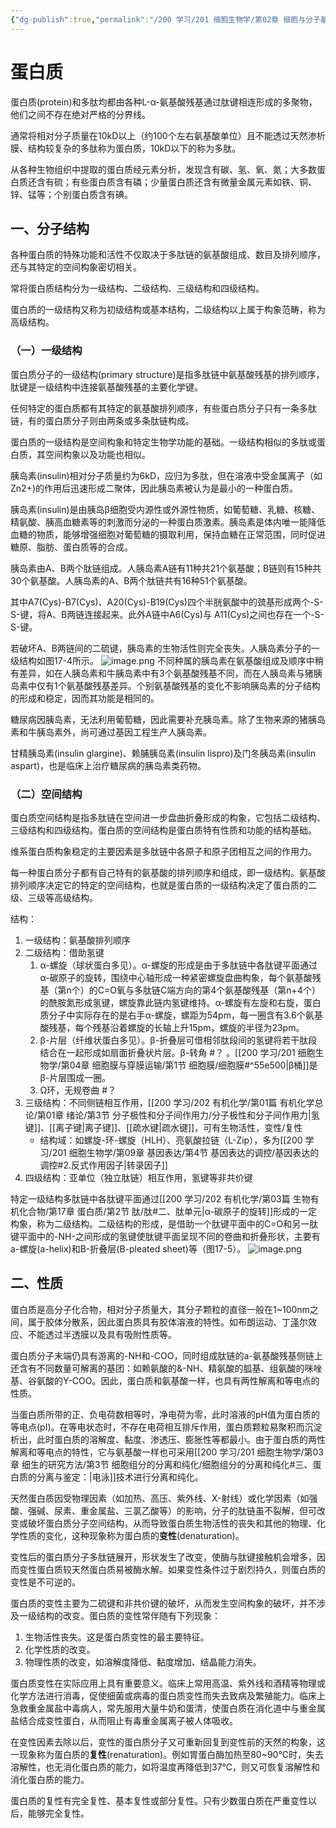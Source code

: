 ```yaml
---
{"dg-publish":true,"permalink":"/200 学习/201 细胞生物学/第02章 细胞与分子基础/第2节 细胞的分子基础/生物大分子/蛋白质/","title":"蛋白质","created":"2024-01-25T18:45:03.000+08:00","updated":"2024-02-05T19:08:22.935+08:00"}
---
```


# 蛋白质
蛋白质(protein)和多肽均都由各种L-α-氨基酸残基通过肽键相连形成的多聚物，他们之间不存在绝对严格的分界线。

通常将相对分子质量在10kD以上（约100个左右氨基酸单位）且不能透过天然渗析膜、结构较复杂的多肽称为蛋白质，10kD以下的称为多肽。

从各种生物组织中提取的蛋白质经元素分析，发现含有碳、氢、氧、氮；大多数蛋白质还含有硫；有些蛋白质含有磷；少量蛋白质还含有微量金属元素如铁、铜、锌、锰等；个别蛋白质含有碘。
## 一、分子结构
各种蛋白质的特殊功能和活性不仅取决于多肽链的氨基酸组成、数目及排列顺序，还与其特定的空间构象密切相关。

常将蛋白质结构分为一级结构、二级结构、三级结构和四级结构。

蛋白质的一级结构又称为初级结构或基本结构，二级结构以上属于构象范畴，称为高级结构。
### （一）一级结构
蛋白质分子的一级结构(primary structure)是指多肽链中氨基酸残基的排列顺序，肽键是一级结构中连接氨基酸残基的主要化学键。

任何特定的蛋白质都有其特定的氨基酸排列顺序，有些蛋白质分子只有一条多肽链，有的蛋白质分子则由两条或多条肽链构成。

蛋白质的一级结构是空间构象和特定生物学功能的基础。一级结构相似的多肽或蛋白质，其空间构象以及功能也相似。

胰岛素(insulin)相对分子质量约为6kD，应归为多肽，但在溶液中受金属离子（如Zn2+)的作用后迅速形成二聚体，因此胰岛素被认为是最小的一种蛋白质。

胰岛素(insulin)是由胰岛β细胞受内源性或外源性物质，如葡萄糖、乳糖、核糖、精氨酸、胰高血糖素等的刺激而分泌的一种蛋白质激素。胰岛素是体内唯一能降低血糖的物质，能够增强细胞对葡萄糖的摄取利用，保持血糖在正常范围，同时促进糖原、脂肪、蛋白质等的合成。

胰岛素由A、B两个肽链组成。人胰岛素A链有11种共21个氨基酸；B链则有15种共30个氨基酸。人胰岛素的A、B两个肽链共有16种51个氨基酸。

其中A7(Cys)-B7(Cys)、A20(Cys)-B19(Cys)四个半胱氨酸中的巯基形成两个-S-S-键，将A、B两链连接起来。此外A链中A6(Cys)与 A11(Cys)之间也存在一个-S-S-键。

若破坏A、B两链间的二硫键，胰岛素的生物活性则完全丧失。人胰岛素分子的一级结构如图17-4所示。
![image.png](https://cdn.jsdelivr.net/gh/Dolan-Lance/Image-Jiang/202402051834234.jpg)
不同种属的胰岛素在氨基酸组成及顺序中稍有差异，如在人胰岛素和牛胰岛素中有3个氨基酸残基不同，而在人胰岛素与猪胰岛素中仅有1个氨基酸残基差异。个别氨基酸残基的变化不影响胰岛素的分子结构的形成和稳定，因而其功能是相同的。

糖尿病因胰岛素，无法利用葡萄糖，因此需要补充胰岛素。除了生物来源的猪胰岛素和牛胰岛素外，尚可通过基因工程生产人胰岛素。

甘精胰岛素(insulin glargine)、赖脯胰岛素(insulin lispro)及门冬胰岛素(insulin aspart)，也是临床上治疗糖尿病的胰岛素类药物。
### （二）空间结构
蛋白质空间结构是指多肽链在空间进一步盘曲折叠形成的构象，它包括二级结构、三级结构和四级结构。蛋白质的空间结构是蛋白质特有性质和功能的结构基础。

维系蛋白质构象稳定的主要因素是多肽链中各原子和原子团相互之间的作用力。

每一种蛋白质分子都有自己特有的氨基酸的排列顺序和组成，即一级结构。氨基酸排列顺序决定它的特定的空间结构，也就是蛋白质的一级结构决定了蛋白质的二级、三级等高级结构。

结构：
1. 一级结构：氨基酸排列顺序
2. 二级结构：借助氢键
	1. α-螺旋（球状蛋白多见）。α-螺旋的形成是由于多肽链中各肽键平面通过α-碳原子的旋转，围绕中心轴形成一种紧密螺旋盘曲构象，每个氨基酸残基（第n个）的C=O氧与多肽链C端方向的第4个氨基酸残基（第n+4个）的酰胺氮形成氢键，螺旋靠此链内氢键维持。α-螺旋有左旋和右旋，蛋白质分子中实际存在的是右手α-螺旋，螺距为54pm，每一圈含有3.6个氨基酸残基，每个残基沿着螺旋的长轴上升15pm，螺旋的半径为23pm。
	2. β-片层（纤维状蛋白多见）。β-折叠层可借相邻肽段间的氢键将若干肽段结合在一起形成如扇面折叠状片层。β-转角 #？ 。[[200 学习/201 细胞生物学/第04章 细胞膜与穿膜运输/第1节 细胞膜/细胞膜#^55e500\|β桶]]是β-片层围成一圈。
	3. Ω环，无规卷曲 #？ 
3. 三级结构：不同侧链相互作用，[[200 学习/202 有机化学/第01篇 有机化学总论/第01章 绪论/第3节 分子极性和分子间作用力/分子极性和分子间作用力\|氢键]]、[[离子键\|离子键]]、[[疏水键\|疏水键]]，可有生物活性，变性/复性
	- 结构域：如螺旋-环-螺旋（HLH）、亮氨酸拉链（L-Zip），多为[[200 学习/201 细胞生物学/第09章 基因表达/第4节 基因表达的调控/基因表达的调控#2.反式作用因子\|转录因子]]
4. 四级结构：亚单位（独立肽链）相互作用，氢键等非共价键

特定一级结构多肽链中各肽键平面通过[[200 学习/202 有机化学/第03篇 生物有机化合物/第17章 蛋白质/第2节 肽/肽#二、肽单元\|α-碳原子的旋转]]形成的一定构象，称为二级结构。二级结构的形成，是借助一个肽键平面中的C=O和另一肽键平面中的-NH-之间形成的氢键使肽键平面呈现不同的卷曲和折叠形状，主要有a-螺旋(a-helix)和B-折叠层(B-pleated sheet)等（图17-5）。
![image.png](https://cdn.jsdelivr.net/gh/Dolan-Lance/Image-Jiang/202402051838937.jpg)
## 二、性质
蛋白质是高分子化合物，相对分子质量大，其分子颗粒的直径一般在1~100nm之间，属于胶体分散系，因此蛋白质具有胶体溶液的特性。如布朗运动、丁<u>泽</u>尔效应、不能透过半透膜以及具有吸附性质等。

蛋白质分子末端仍具有游离的-NH和-COO，同时组成肽链的a-氨基酸残基侧链上还含有不同数量可解离的基团：如赖氨酸的&-NH、精氨酸的胍基、组氨酸的咪唑基、谷氨酸的Y-COO。因此，蛋白质和氨基酸一样，也具有两性解离和等电点的性质。

当蛋白质所带的正、负电荷数相等时，净电荷为零，此时溶液的pH值为蛋白质的等电点(pI)。在等电状态时，不存在电荷相互排斥作用，蛋白质颗粒易聚积而沉淀析出，此时蛋白质的溶解度、黏度、渗透压、膨胀性等都最小。由于蛋白质的两性解离和等电点的特性，它与氨基酸一样也可采用[[200 学习/201 细胞生物学/第03章 细生的研究方法/第3节 细胞组分的分离和纯化/细胞组分的分离和纯化#三、蛋白质的分离与鉴定：\|电泳]]技术进行分离和纯化。

天然蛋白质因受物理因素（如加热、高压、紫外线、X-射线）或化学因素（如强酸、强碱、尿素、重金属盐、三氯乙酸等）的影响，分子的肽链虽不裂解，但可改变或破坏蛋白质分子空间结构，从而导致蛋白质生物活性的丧失和其他的物理、化学性质的变化，这种现象称为蛋白质的**变性**(denaturation)。

变性后的蛋白质分子多肽链展开，形状发生了改变，使酶与肽键接触机会增多，因而变性蛋白质较天然蛋白质易被酶水解。如果变性条件过于剧烈持久，则蛋白质的变性是不可逆的。

蛋白质的变性主要为二硫键和非共价键的破坏，从而发生空间构象的破坏，并不涉及一级结构的改变。蛋白质的变性常伴随有下列现象：
1. 生物活性丧失。这是蛋白质变性的最主要特征。
2. 化学性质的改变。
3. 物理性质的改变，如溶解度降低、黏度增加、结晶能力消失。

蛋白质变性在实际应用上具有重要意义。临床上常用高温、紫外线和酒精等物理或化学方法进行消毒，促使细菌或病毒的蛋白质变性而失去致病及繁殖能力。临床上急救重金属盐中毒病人，常先服用大量牛奶和蛋清，使蛋白质在消化道中与重金属盐结合成变性蛋白，从而阻止有毒重金属离子被人体吸收。

在变性因素去除以后，变性的蛋白质分子又可重新回复到变性前的天然的构象，这一现象称为蛋白质的**复性**(renaturation)。例如胃蛋白酶加热至80~90℃时，失去溶解性，也无消化蛋白质的能力，如将温度再降低到37℃，则又可恢复溶解性和消化蛋白质的能力。

蛋白质的复性有完全复性、基本复性或部分复性。只有少数蛋白质在严重变性以后，能够完全复性。





